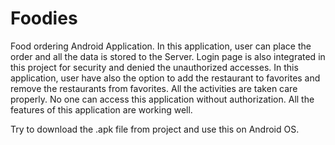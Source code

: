 # Foodies
Food ordering Android Application.
In this application, user can place the order and all the data is stored to the Server. 
Login page is also integrated in this project for security and denied the unauthorized accesses.
In this application, user have also the option to add the restaurant to favorites and remove the restaurants from favorites.
All the activities are taken care properly. No one can access this application without authorization. 
All the features of this application are working well. 

Try to download the .apk file from project and use this on Android OS.
